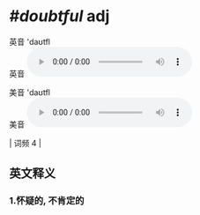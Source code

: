 # ***\#doubtful*** adj
英音 'daʊtfl  
英音
<audio src="./media/doubtful1.aac" controls="controls"></audio>

美音 'daʊtfl  
美音
<audio src="./media/doubtful2.aac" controls="controls"></audio>



| 词频 4 |  

英文释义
---
### 1.**怀疑的, 不肯定的**  


